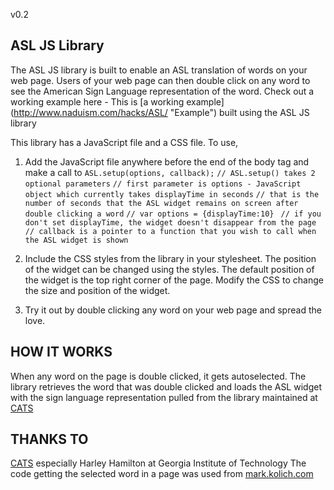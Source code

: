 v0.2

ASL JS Library
---------------

The ASL JS library is built to enable an ASL translation of words on your web page. Users of your web page can then double click on any word to see the American Sign Language representation of the word. Check out a working example here - 
This is [a working example] (http://www.naduism.com/hacks/ASL/ "Example") built using the ASL JS library 

This library has a JavaScript file and a CSS file. To use, 
1) Add the JavaScript file anywhere before the end of the body tag and make a call to 
	`ASL.setup(options, callback);`
	`// ASL.setup() takes 2 optional parameters`
	`// first parameter is options - JavaScript object which currently takes displayTime in seconds`
	`// that is the number of seconds that the ASL widget remains on screen after double clicking a word`
	`// var options = {displayTime:10} `
	`// if you don't set displayTime, the widget doesn't disappear from the page`
	`// callback is a pointer to a function that you wish to call when the ASL widget is shown`

2) Include the CSS styles from the library in your stylesheet. The position of the widget can be changed using the styles. The default position of the widget is the top right corner of the page. Modify the CSS to change the size and position of the widget. 

3) Try it out by double clicking any word on your web page and spread the love. 


HOW IT WORKS 
-------------
When any word on the page is double clicked, it gets autoselected. The library retrieves the word that was double clicked and loads the ASL widget with the sign language representation pulled from the library maintained at [CATS](http://cats.gatech.edu)



THANKS TO 
-----------
[CATS](http://cats.gatech.edu) especially Harley Hamilton at Georgia Institute of Technology 
The code getting the selected word in a page was used from [mark.kolich.com](http://mark.kolich.com)


